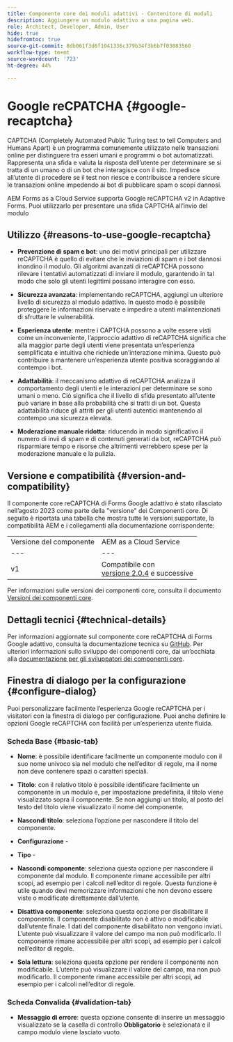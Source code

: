 ```yaml
---
title: Componente core dei moduli adattivi - Contenitore di moduli
description: Aggiungere un modulo adattivo a una pagina web.
role: Architect, Developer, Admin, User
hide: true
hidefromtoc: true
source-git-commit: 8db061f3d6f1041336c379b34f3b6b7f03083560
workflow-type: tm+mt
source-wordcount: '723'
ht-degree: 44%

---
```



# Google reCPATCHA {#google-recaptcha}

CAPTCHA (Completely Automated Public Turing test to tell Computers and Humans Apart) è un programma comunemente utilizzato nelle transazioni online per distinguere tra esseri umani e programmi o bot automatizzati. Rappresenta una sfida e valuta la risposta dell’utente per determinare se si tratta di un umano o di un bot che interagisce con il sito. Impedisce all’utente di procedere se il test non riesce e contribuisce a rendere sicure le transazioni online impedendo ai bot di pubblicare spam o scopi dannosi.

AEM Forms as a Cloud Service supporta Google reCAPTCHA v2 in Adaptive Forms. Puoi utilizzarlo per presentare una sfida CAPTCHA all’invio del modulo

## Utilizzo {#reasons-to-use-google-recaptcha}


- **Prevenzione di spam e bot**: uno dei motivi principali per utilizzare reCAPTCHA è quello di evitare che le inviazioni di spam e i bot dannosi inondino il modulo. Gli algoritmi avanzati di reCAPTCHA possono rilevare i tentativi automatizzati di inviare il modulo, garantendo in tal modo che solo gli utenti legittimi possano interagire con esso.

- **Sicurezza avanzata**: implementando reCAPTCHA, aggiungi un ulteriore livello di sicurezza al modulo adattivo. In questo modo è possibile proteggere le informazioni riservate e impedire a utenti malintenzionati di sfruttare le vulnerabilità.

- **Esperienza utente**: mentre i CAPTCHA possono a volte essere visti come un inconveniente, l’approccio adattivo di reCAPTCHA significa che alla maggior parte degli utenti viene presentata un’esperienza semplificata e intuitiva che richiede un’interazione minima. Questo può contribuire a mantenere un’esperienza utente positiva scoraggiando al contempo i bot.

- **Adattabilità**: il meccanismo adattivo di reCAPTCHA analizza il comportamento degli utenti e le interazioni per determinare se sono umani o meno. Ciò significa che il livello di sfida presentato all’utente può variare in base alla probabilità che si tratti di un bot. Questa adattabilità riduce gli attriti per gli utenti autentici mantenendo al contempo una sicurezza elevata.

- **Moderazione manuale ridotta**: riducendo in modo significativo il numero di invii di spam e di contenuti generati da bot, reCAPTCHA può risparmiare tempo e risorse che altrimenti verrebbero spese per la moderazione manuale e la pulizia.

## Versione e compatibilità {#version-and-compatibility}

Il componente core reCAPTCHA di Forms Google adattivo è stato rilasciato nell’agosto 2023 come parte della &quot;versione&quot; dei Componenti core. Di seguito è riportata una tabella che mostra tutte le versioni supportate, la compatibilità AEM e i collegamenti alla documentazione corrispondente:

|  |  |
|---|---|
| Versione del componente | AEM as a Cloud Service |
| --- | --- |
| v1 | Compatibile con<br>[versione 2.0.4](/help/versions.md) e successive | Compatibile | Compatibile |

Per informazioni sulle versioni dei componenti core, consulta il documento [Versioni dei componenti core](/help/versions.md).

## Dettagli tecnici {#technical-details}

Per informazioni aggiornate sul componente core reCAPTCHA di Forms Google adattivo, consulta la documentazione tecnica su [GitHub](https://github.com/adobe/aem-core-forms-components/tree/master/ui.af.apps/src/main/content/jcr_root/apps/core/fd/components/form/recaptcha/v1/recaptcha). Per ulteriori informazioni sullo sviluppo dei componenti core, dai un’occhiata alla [documentazione per gli sviluppatori dei componenti core](/help/developing/overview.md).

## Finestra di dialogo per la configurazione {#configure-dialog}

Puoi personalizzare facilmente l’esperienza Google reCAPTCHA per i visitatori con la finestra di dialogo per configurazione. Puoi anche definire le opzioni Google reCAPTCHA con facilità per un’esperienza utente fluida.

### Scheda Base {#basic-tab}

- **Nome**: è possibile identificare facilmente un componente modulo con il suo nome univoco sia nel modulo che nell’editor di regole, ma il nome non deve contenere spazi o caratteri speciali.

- **Titolo**: con il relativo titolo è possibile identificare facilmente un componente in un modulo e, per impostazione predefinita, il titolo viene visualizzato sopra il componente. Se non aggiungi un titolo, al posto del testo del titolo viene visualizzato il nome del componente.

- **Nascondi titolo**: seleziona l’opzione per nascondere il titolo del componente.

- **Configurazione** -

- **Tipo** -

- **Nascondi componente**: seleziona questa opzione per nascondere il componente dal modulo. Il componente rimane accessibile per altri scopi, ad esempio per i calcoli nell’editor di regole. Questa funzione è utile quando devi memorizzare informazioni che non devono essere viste o modificate direttamente dall’utente.

- **Disattiva componente**: seleziona questa opzione per disabilitare il componente. Il componente disabilitato non è attivo o modificabile dall’utente finale. I dati del componente disabilitato non vengono inviati. L’utente può visualizzare il valore del campo ma non può modificarlo. Il componente rimane accessibile per altri scopi, ad esempio per i calcoli nell’editor di regole.

- **Sola lettura**: seleziona questa opzione per rendere il componente non modificabile. L’utente può visualizzare il valore del campo, ma non può modificarlo. Il componente rimane accessibile per altri scopi, ad esempio per i calcoli nell’editor di regole.

### Scheda Convalida {#validation-tab}

- **Messaggio di errore**: questa opzione consente di inserire un messaggio visualizzato se la casella di controllo **Obbligatorio** è selezionata e il campo modulo viene lasciato vuoto.

